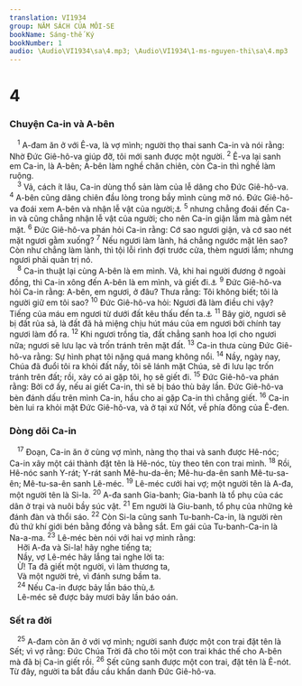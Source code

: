 ```yaml
---
translation: VI1934
group: NĂM SÁCH CỦA MÔI-SE
bookName: Sáng-thế Ký 
bookNumber: 1
audio: \Audio\VI1934\sa\4.mp3; \Audio\VI1934\1-ms-nguyen-thi\sa\4.mp3
---
```


<div class="title"><h1>4</h1><h3>Chuyện Ca-in và A-bên</h3></div>
<span class="verse sa_4_1"> <sup>1</sup> A-đam ăn ở với Ê-va, là vợ mình; người thọ thai sanh Ca-in và nói rằng: Nhờ Đức Giê-hô-va giúp đỡ, tôi mới sanh được một người. </span>
<span class="verse sa_4_2"><sup>2</sup> Ê-va lại sanh em Ca-in, là A-bên; A-bên làm nghề chăn chiên, còn Ca-in thì nghề làm ruộng. <br/></span>
<span class="verse sa_4_3"> <sup>3</sup> Vả, cách ít lâu, Ca-in dùng thổ sản làm của lễ dâng cho Đức Giê-hô-va. </span>
<span class="verse sa_4_4"><sup>4</sup> A-bên cũng dâng chiên đầu lòng trong bầy mình cùng mỡ nó. Đức Giê-hô-va đoái xem A-bên và nhận lễ vật của người;<a data-toggle="tooltip" data-placement="bottom" title="He 11:4">⚓</a></span>
<span class="verse sa_4_5"><sup>5</sup> nhưng chẳng đoái đến Ca-in và cũng chẳng nhận lễ vật của người; cho nên Ca-in giận lắm mà gằm nét mặt. </span>
<span class="verse sa_4_6"><sup>6</sup> Đức Giê-hô-va phán hỏi Ca-in rằng: Cớ sao ngươi giận, và cớ sao nét mặt ngươi gằm xuống? </span>
<span class="verse sa_4_7"><sup>7</sup> Nếu ngươi làm lành, há chẳng ngước mặt lên sao? Còn như chẳng làm lành, thì tội lỗi rình đợi trước cửa, thèm ngươi lắm; nhưng ngươi phải quản trị nó. <br/></span>
<span class="verse sa_4_8"> <sup>8</sup> Ca-in thuật lại cùng A-bên là em mình. Vả, khi hai người đương ở ngoài đồng, thì Ca-in xông đến A-bên là em mình, và giết đi.<a data-toggle="tooltip" data-placement="bottom" title="Mat 23:35; Lu 11:51; 1Gi 3:12">⚓</a></span>
<span class="verse sa_4_9"><sup>9</sup> Đức Giê-hô-va hỏi Ca-in rằng: A-bên, em ngươi, ở đâu? Thưa rằng: Tôi không biết; tôi là người giữ em tôi sao? </span>
<span class="verse sa_4_10"><sup>10</sup> Đức Giê-hô-va hỏi: Ngươi đã làm điều chi vậy? Tiếng của máu em ngươi từ dưới đất kêu thấu đến ta.<a data-toggle="tooltip" data-placement="bottom" title="He 12:24">⚓</a></span>
<span class="verse sa_4_11"><sup>11</sup> Bây giờ, ngươi sẽ bị đất rủa sả, là đất đã hả miệng chịu hút máu của em ngươi bởi chính tay ngươi làm đổ ra. </span>
<span class="verse sa_4_12"><sup>12</sup> Khi ngươi trồng tỉa, đất chẳng sanh hoa lợi cho ngươi nữa; ngươi sẽ lưu lạc và trốn tránh trên mặt đất. </span>
<span class="verse sa_4_13"><sup>13</sup> Ca-in thưa cùng Đức Giê-hô-va rằng: Sự hình phạt tôi nặng quá mang không nổi. </span>
<span class="verse sa_4_14"><sup>14</sup> Nầy, ngày nay, Chúa đã đuổi tôi ra khỏi đất nầy, tôi sẽ lánh mặt Chúa, sẽ đi lưu lạc trốn tránh trên đất; rồi, xảy có ai gặp tôi, họ sẽ giết đi. </span>
<span class="verse sa_4_15"><sup>15</sup> Đức Giê-hô-va phán rằng: Bởi cớ ấy, nếu ai giết Ca-in, thì sẽ bị báo thù bảy lần. Đức Giê-hô-va bèn đánh dấu trên mình Ca-in, hầu cho ai gặp Ca-in thì chẳng giết. </span>
<span class="verse sa_4_16"><sup>16</sup> Ca-in bèn lui ra khỏi mặt Đức Giê-hô-va, và ở tại xứ Nốt, về phía đông của Ê-đen. <br/></span>
<div class="title"><h3>Dòng dõi Ca-in</h3></div>
<span class="verse sa_4_17"> <sup>17</sup> Đoạn, Ca-in ăn ở cùng vợ mình, nàng thọ thai và sanh được Hê-nóc; Ca-in xây một cái thành đặt tên là Hê-nóc, tùy theo tên con trai mình. </span>
<span class="verse sa_4_18"><sup>18</sup> Rồi, Hê-nóc sanh Y-rát; Y-rát sanh Mê-hu-da-ên; Mê-hu-da-ên sanh Mê-tu-sa-ên; Mê-tu-sa-ên sanh Lê-méc. </span>
<span class="verse sa_4_19"><sup>19</sup> Lê-méc cưới hai vợ; một người tên là A-đa, một người tên là Si-la. </span>
<span class="verse sa_4_20"><sup>20</sup> A-đa sanh Gia-banh; Gia-banh là tổ phụ của các dân ở trại và nuôi bầy súc vật. </span>
<span class="verse sa_4_21"><sup>21</sup> Em người là Giu-banh, tổ phụ của những kẻ đánh đàn và thổi sáo. </span>
<span class="verse sa_4_22"><sup>22</sup> Còn Si-la cũng sanh Tu-banh-Ca-in, là người rèn đủ thứ khí giới bén bằng đồng và bằng sắt. Em gái của Tu-banh-Ca-in là Na-a-ma. </span>
<span class="verse sa_4_23"><sup>23</sup> Lê-méc bèn nói với hai vợ mình rằng: <br/> Hỡi A-đa và Si-la! hãy nghe tiếng ta; <br/> Nầy, vợ Lê-méc hãy lắng tai nghe lời ta: <br/> Ừ! Ta đã giết một người, vì làm thương ta, <br/> Và một người trẻ, vì đánh sưng bầm ta. <br/></span>
<span class="verse sa_4_24"> <sup>24</sup> Nếu Ca-in được bảy lần báo thù,<a data-toggle="tooltip" data-placement="bottom" title="Mat 18:22">⚓</a><br/> Lê-méc sẽ được bảy mươi bảy lần báo oán. <br/></span>
<div class="title"><h3>Sết ra đời</h3></div>
<span class="verse sa_4_25"> <sup>25</sup> A-đam còn ăn ở với vợ mình; người sanh được một con trai đặt tên là Sết; vì vợ rằng: Đức Chúa Trời đã cho tôi một con trai khác thế cho A-bên mà đã bị Ca-in giết rồi. </span>
<span class="verse sa_4_26"><sup>26</sup> Sết cũng sanh được một con trai, đặt tên là Ê-nót. Từ đây, người ta bắt đầu cầu khẩn danh Đức Giê-hô-va. <br/></span>
